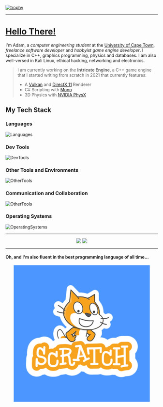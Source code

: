 [![trophy](https://github-profile-trophy.vercel.app/?username=DnA-IntRicate&title=-Issues,-PullRequest,-Reviews&theme=radical)](https://github.com/ryo-ma/github-profile-trophy)

---

# [Hello There!](https://www.youtube.com/watch?v=rEq1Z0bjdwc)
I'm Adam, a *computer engineering student* at the [University of Cape Town](https://www.uct.ac.za/), *freelance software developer* and *hobbyist game engine developer*. I specialize in C++, graphics programming, physics and databases. I am also well-versed in Kali Linux, ethical hacking, networking and electronics.

> I am currently working on the **Intricate Engine**, a C++ game engine that I started writing from scratch in 2021 that currently features:
> - A [Vulkan](https://www.vulkan.org/) and [DirectX 11](https://en.wikipedia.org/wiki/Direct3D) Renderer
> - C# Scripting with [Mono](https://en.wikipedia.org/wiki/Mono_(software))
> - 3D Physics with [NVIDIA PhysX](https://en.wikipedia.org/wiki/PhysX)

## My Tech Stack
### Languages
![Languages](https://go-skill-icons.vercel.app/api/icons?i=assembly,c,cpp,cs,dotnet,python,java,go,lua,mysql,yaml&theme=dark)

### Dev Tools
![DevTools](https://go-skill-icons.vercel.app/api/icons?i=git,bash,wsl,terminal,powershell,visualstudio,vscode,vim,neovim,cmake,gradle,maven,androidstudio,virtualbox&theme=dark)

### Other Tools and Environments
![OtherTools](https://go-skill-icons.vercel.app/api/icons?i=unity,blender,photoshop,premiere,canva,word,excel,powerpoint,onenote,kde,gnome,htop,tmux&theme=dark)

### Communication and Collaboration
![OtherTools](https://go-skill-icons.vercel.app/api/icons?i=github,stackoverflow,teams,outlook,gmail,linkedin,discord,slack,notion,markdown&theme=dark)

### Operating Systems
![OperatingSystems](https://go-skill-icons.vercel.app/api/icons?i=windows,linux,arch,kali,debian,ubuntu,mint,raspberrypi,android&theme=dark)

---

<p align="center">
    <img src="https://github-readme-stats.vercel.app/api?username=DnA-IntRicate&show_icons=true&theme=radical">
    <img src="https://streak-stats.demolab.com?user=DnA-IntRicate&theme=radical&hide_border=true&border_radius=5&card_width=800">
</p>

---

#### Oh, and I'm also fluent in the best programming language of all time...
<p align="center">
    <img width=450 height=450 src="Images/Scratch.jpg">
</p>
